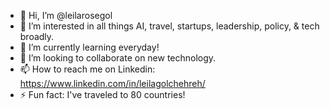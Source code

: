 - 👋 Hi, I’m @leilarosegol
- 👀 I’m interested in all things AI, travel, startups, leadership, policy, & tech broadly.
- 🌱 I’m currently learning everyday!
- 💞️ I’m looking to collaborate on new technology.
- 📫 How to reach me on Linkedin: https://www.linkedin.com/in/leilagolchehreh/
- ⚡ Fun fact: I've traveled to 80 countries!

<!---
leilarosegol/leilarosegol is a ✨ special ✨ repository because its `README.md` (this file) appears on your GitHub profile.
You can click the Preview link to take a look at your changes.
--->
